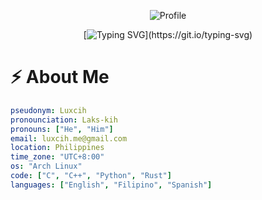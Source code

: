<div align="center">

![Profile](https://capsule-render.vercel.app/api?type=waving&height=250&color=gradient&text=Profile&reversal=false&textBg=false)

[![Typing SVG](https://readme-typing-svg.demolab.com?font=Jersey+25&size=50&duration=4500&pause=750&color=F7C331&center=true&vCenter=true&random=false&width=700&height=75&lines=Hey+%F0%9F%91%8B+there%2C+call+me+Luxcih.)](https://git.io/typing-svg)

</div>

# :zap: About Me

```yaml
pseudonym: Luxcih
pronounciation: Laks-kih
pronouns: ["He", "Him"]
email: luxcih.me@gmail.com
location: Philippines
time_zone: "UTC+8:00"
os: "Arch Linux"
code: ["C", "C++", "Python", "Rust"]
languages: ["English", "Filipino", "Spanish"]
```
